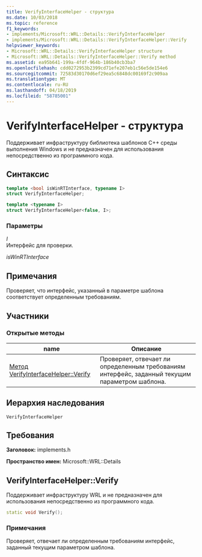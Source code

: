 ```yaml
---
title: VerifyInterfaceHelper - структура
ms.date: 10/03/2018
ms.topic: reference
f1_keywords:
- implements/Microsoft::WRL::Details::VerifyInterfaceHelper
- implements/Microsoft::WRL::Details::VerifyInterfaceHelper::Verify
helpviewer_keywords:
- Microsoft::WRL::Details::VerifyInterfaceHelper structure
- Microsoft::WRL::Details::VerifyInterfaceHelper::Verify method
ms.assetid: ea95b641-199a-4fdf-964b-186b40cb3ba7
ms.openlocfilehash: cdd0272953b2399cd71efe207eb1c56e5de154e6
ms.sourcegitcommit: 72583d30170d6ef29ea5c6848dc00169f2c909aa
ms.translationtype: MT
ms.contentlocale: ru-RU
ms.lasthandoff: 04/18/2019
ms.locfileid: "58785001"
---
```

# <a name="verifyinterfacehelper-structure"></a>VerifyInterfaceHelper - структура

Поддерживает инфраструктуру библиотека шаблонов C++ среды выполнения Windows и не предназначен для использования непосредственно из программного кода.

## <a name="syntax"></a>Синтаксис

```cpp
template <bool isWinRTInterface, typename I>
struct VerifyInterfaceHelper;

template <typename I>
struct VerifyInterfaceHelper<false, I>;
```

### <a name="parameters"></a>Параметры

*I*<br/>
Интерфейс для проверки.

*isWinRTInterface*

## <a name="remarks"></a>Примечания

Проверяет, что интерфейс, указанный в параметре шаблона соответствует определенным требованиям.

## <a name="members"></a>Участники

### <a name="public-methods"></a>Открытые методы

name                                            | Описание
----------------------------------------------- | ---------------------------------------------------------------------------------------------------
[Метод VerifyInterfaceHelper::Verify](#verify) | Проверяет, отвечает ли определенным требованиям интерфейс, заданный текущим параметром шаблона.

## <a name="inheritance-hierarchy"></a>Иерархия наследования

`VerifyInterfaceHelper`

## <a name="requirements"></a>Требования

**Заголовок:** implements.h

**Пространство имен:** Microsoft::WRL::Details

## <a name="verify"></a>VerifyInterfaceHelper::Verify

Поддерживает инфраструктуру WRL и не предназначен для использования непосредственно из программного кода.

```cpp
static void Verify();
```

### <a name="remarks"></a>Примечания

Проверяет, отвечает ли определенным требованиям интерфейс, заданный текущим параметром шаблона.
